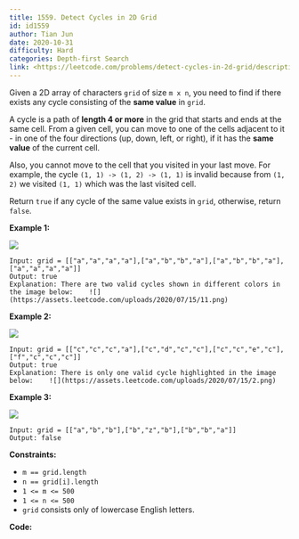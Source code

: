 ```yaml
---
title: 1559. Detect Cycles in 2D Grid
id: id1559
author: Tian Jun
date: 2020-10-31
difficulty: Hard
categories: Depth-first Search
link: <https://leetcode.com/problems/detect-cycles-in-2d-grid/description/>
---
```


Given a 2D array of characters `grid` of size `m x n`, you need to find if
there exists any cycle consisting of the **same value**  in `grid`.

A cycle is a path of **length 4  or more** in the grid that starts and ends at
the same cell. From a given cell, you can move to one of the cells adjacent to
it - in one of the four directions (up, down, left, or right), if it has the
**same value** of the current cell.

Also, you cannot move to the cell that you visited in your last move. For
example, the cycle `(1, 1) -> (1, 2) -> (1, 1)` is invalid because from `(1,
2)` we visited `(1, 1)` which was the last visited cell.

Return `true` if any cycle of the same value exists in `grid`, otherwise,
return `false`.



**Example 1:**

**![](https://assets.leetcode.com/uploads/2020/07/15/1.png)**
            
	Input: grid = [["a","a","a","a"],["a","b","b","a"],["a","b","b","a"],["a","a","a","a"]]    
	Output: true    
	Explanation: There are two valid cycles shown in different colors in the image below:    ![](https://assets.leetcode.com/uploads/2020/07/15/11.png)    

**Example 2:**

**![](https://assets.leetcode.com/uploads/2020/07/15/22.png)**
            
	Input: grid = [["c","c","c","a"],["c","d","c","c"],["c","c","e","c"],["f","c","c","c"]]    
	Output: true    
	Explanation: There is only one valid cycle highlighted in the image below:    ![](https://assets.leetcode.com/uploads/2020/07/15/2.png)    

**Example 3:**

**![](https://assets.leetcode.com/uploads/2020/07/15/3.png)**
            
	Input: grid = [["a","b","b"],["b","z","b"],["b","b","a"]]    
	Output: false    



**Constraints:**

  * `m == grid.length`
  * `n == grid[i].length`
  * `1 <= m <= 500`
  * `1 <= n <= 500`
  * `grid` consists only of lowercase English letters.


**Code:**

